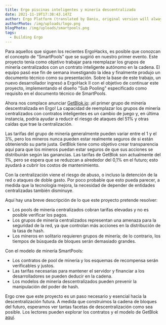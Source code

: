 ```yaml
---
title: Ergo piscinas inteligentes y minería descentralizada 
date: 2021-11-19T17:38:43.147Z
author: Ergo Platform (translated by Daniu, original version will always prevail)
authorPhoto: /img/uploads/logo.png
blogPhoto: /img/uploads/smartpools.png
tags:
  - Building Ergo
---
```

<!--StartFragment-->

Para aquellos que siguen los recientes ErgoHacks, es posible que conozcan el concepto de “SmartPools” que se sugirió en nuestro primer evento. Este proyecto tenía como objetivo trabajar para reemplazar los grupos de minería centralizados con un contrato inteligente autónomo en la cadena. El equipo pasó ese fin de semana investigando la idea y finalmente produjo un documento técnico como su presentación. Sobre la base de este trabajo, un nuevo desarrollador ingresó a ErgoHack II con el objetivo de continuar este proyecto, implementando el diseño "Sub Pooling" especificado como requisito en el documento técnico de SmartPools.


Ahora nos complace anunciar [GetBlok.io](http://ergo.getblok.io): ¡el primer grupo de minería descentralizada en Ergo! La capacidad de reemplazar los grupos de minería centralizados con contratos inteligentes es un cambio de juego y, en última instancia, podría ayudar a reducir el riesgo de ataques del 51% y otras caídas que trae la centralización.



Las tarifas del grupo de minería generalmente pueden variar entre el 1 y el 3%, pero los mineros nunca pueden estar realmente seguros de si están obteniendo su parte justa. GetBlok tiene como objetivo crear transparencia aquí para que los mineros puedan estar seguros de que sus acciones se distribuirán según las ganancias. Las tarifas de GetBlok son actualmente del 1%, pero se espera que se reduzcan a alrededor del 0,1% en el futuro; esto ayudará a cubrir los costos de mantenimiento.


Con la centralización viene el riesgo de abuso, o incluso la detención de la red o ataques de doble gasto. Por poco probable que esto pueda parecer, a medida que la tecnología mejora, la necesidad de depender de entidades centralizadas también disminuye.



Aquí hay una breve descripción de lo que este proyecto pretende resolver:



* Los pools de minería centralizados cobran tarifas elevadas y no es posible verificar los pagos.
* Los grupos de minería centralizados representan una amenaza para la seguridad de la red, ya que controlan más acciones en la distribución de la tasa de hash.
* Los mineros en solitario requieren grupos de minería; de lo contrario, los tiempos de búsqueda de bloques serán demasiado grandes.



Con el modelo de minería SmartPools:



* Los contratos de pool de minería y los esquemas de recompensa serán verificables y justos.
* Las tarifas necesarias para mantener el servidor y financiar a los desarrolladores se pueden deducir en la cadena.
* Los modelos de minería descentralizados pueden prevenir la manipulación del poder de hash.

Ergo cree que este proyecto es un paso necesario y esencial hacia la descentralización futura. A medida que construimos la cadena de bloques del futuro, esperamos ver tantas facetas de descentralización como sea posible. Los lectores pueden explorar los contratos y el modelo de GetBlok [aquí](https://bit.ly/3oIQ53o).

<!--EndFragment-->